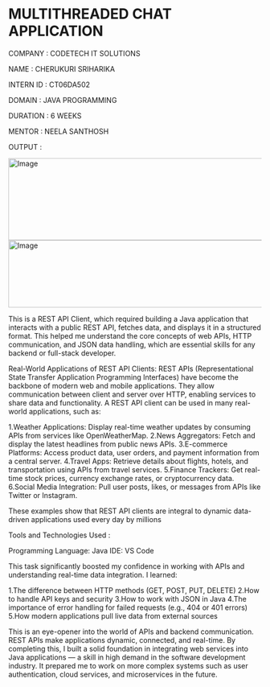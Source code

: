 # MULTITHREADED CHAT APPLICATION

COMPANY : CODETECH IT SOLUTIONS

NAME : CHERUKURI SRIHARIKA

INTERN ID : CT06DA502

DOMAIN : JAVA PROGRAMMING 

DURATION : 6 WEEKS

MENTOR : NEELA SANTHOSH

OUTPUT : 


<img width="824" height="163" alt="Image" src="https://github.com/user-attachments/assets/314dd43c-3e37-4002-9a47-c3c626afd2ea" />

<img width="712" height="134" alt="Image" src="https://github.com/user-attachments/assets/c80c56c5-0e61-4222-bce6-7913aaff7a9a" />

This is a REST API Client, which required building a Java application that interacts with a public REST API, fetches data, and displays it in a structured format. This helped me understand the core concepts of web APIs, HTTP communication, and JSON data handling, which are essential skills for any backend or full-stack developer.

Real-World Applications of REST API Clients:
REST APIs (Representational State Transfer Application Programming Interfaces) have become the backbone of modern web and mobile applications. They allow communication between client and server over HTTP, enabling services to share data and functionality. A REST API client can be used in many real-world applications, such as:

1.Weather Applications: Display real-time weather updates by consuming APIs from services like OpenWeatherMap.
2.News Aggregators: Fetch and display the latest headlines from public news APIs.
3.E-commerce Platforms: Access product data, user orders, and payment information from a central server.
4.Travel Apps: Retrieve details about flights, hotels, and transportation using APIs from travel services.
5.Finance Trackers: Get real-time stock prices, currency exchange rates, or cryptocurrency data.
6.Social Media Integration: Pull user posts, likes, or messages from APIs like Twitter or Instagram.

These examples show that REST API clients are integral to dynamic data-driven applications used every day by millions

Tools and Technologies Used :

Programming Language: Java
IDE: VS Code 

This task significantly boosted my confidence in working with APIs and understanding real-time data integration. I learned:

1.The difference between HTTP methods (GET, POST, PUT, DELETE)
2.How to handle API keys and security
3.How to work with JSON in Java
4.The importance of error handling for failed requests (e.g., 404 or 401 errors)
5.How modern applications pull live data from external sources

This is an eye-opener into the world of APIs and backend communication. REST APIs make applications dynamic, connected, and real-time. By completing this, I built a solid foundation in integrating web services into Java applications — a skill in high demand in the software development industry. It prepared me to work on more complex systems such as user authentication, cloud services, and microservices in the future.
 
